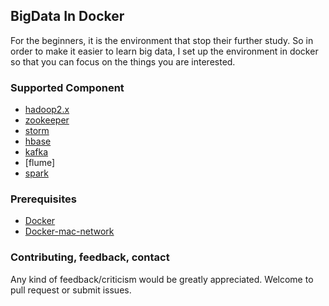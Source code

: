 ## BigData In Docker

For the beginners, it is the environment that stop their further study. So in order to make it easier to learn big data, I set up the environment in docker so that you can focus on the things you are interested.

### Supported Component
* [hadoop2.x](https://github.com/onyas/bigData-in-docker/tree/master/hadoop2.x)
* [zookeeper](https://github.com/onyas/bigData-in-docker/tree/master/zookeeper)
* [storm](https://github.com/onyas/bigData-in-docker/tree/master/storm)
* [hbase](https://github.com/onyas/bigData-in-docker/tree/master/hbase)
* [kafka](https://github.com/onyas/bigData-in-docker/tree/master/kafka)
* [flume]
* [spark](https://github.com/onyas/bigData-in-docker/tree/master/spark)

### Prerequisites
* [Docker](https://docs.docker.com/install/)
* [Docker-mac-network](https://github.com/wojas/docker-mac-network) 


### Contributing, feedback, contact

Any kind of feedback/criticism would be greatly appreciated. Welcome to pull request or submit issues.
